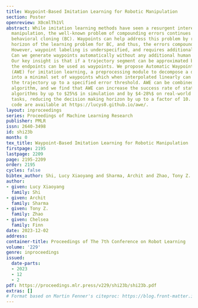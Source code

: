 ```yaml
---
title: Waypoint-Based Imitation Learning for Robotic Manipulation
section: Poster
openreview: X0cmlTh1Vl
abstract: While imitation learning methods have seen a resurgent interest for robotic
  manipulation, the well-known problem of compounding errors continues to afflict
  behavioral cloning (BC). Waypoints can help address this problem by reducing the
  horizon of the learning problem for BC, and thus, the errors compounded over time.
  However, waypoint labeling is underspecified, and requires additional human supervision.
  Can we generate waypoints automatically without any additional human supervision?
  Our key insight is that if a trajectory segment can be approximated by linear motion,
  the endpoints can be used as waypoints. We propose Automatic Waypoint Extraction
  (AWE) for imitation learning, a preprocessing module to decompose a demonstration
  into a minimal set of waypoints which when interpolated linearly can approximate
  the trajectory up to a specified error threshold. AWE can be combined with any BC
  algorithm, and we find that AWE can increase the success rate of state-of-the-art
  algorithms by up to $25%$ in simulation and by $4-28%$ on real-world bimanual manipulation
  tasks, reducing the decision making horizon by up to a factor of 10. Videos and
  code are available at https://lucys0.github.io/awe/.
layout: inproceedings
series: Proceedings of Machine Learning Research
publisher: PMLR
issn: 2640-3498
id: shi23b
month: 0
tex_title: Waypoint-Based Imitation Learning for Robotic Manipulation
firstpage: 2195
lastpage: 2209
page: 2195-2209
order: 2195
cycles: false
bibtex_author: Shi, Lucy Xiaoyang and Sharma, Archit and Zhao, Tony Z. and Finn, Chelsea
author:
- given: Lucy Xiaoyang
  family: Shi
- given: Archit
  family: Sharma
- given: Tony Z.
  family: Zhao
- given: Chelsea
  family: Finn
date: 2023-12-02
address:
container-title: Proceedings of The 7th Conference on Robot Learning
volume: '229'
genre: inproceedings
issued:
  date-parts:
  - 2023
  - 12
  - 2
pdf: https://proceedings.mlr.press/v229/shi23b/shi23b.pdf
extras: []
# Format based on Martin Fenner's citeproc: https://blog.front-matter.io/posts/citeproc-yaml-for-bibliographies/
---
```

